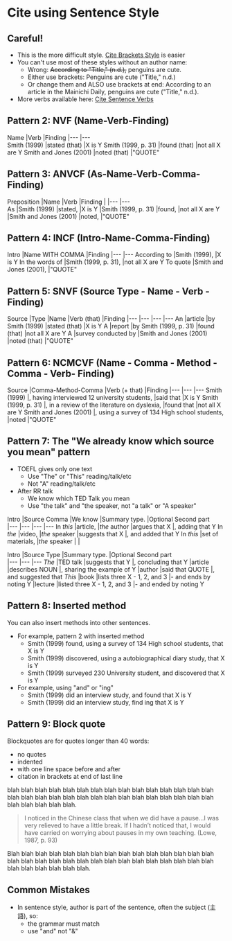 # Cite using Sentence Style

## Careful! 
* This is the more difficult style. [Cite Brackets Style](Invention-CiteBracketsStyle) is easier
* You can't use most of these styles without an author name:
    * Wrong: ~~According to "Title," (n.d.),~~ penguins are cute.
    * Either use brackets: Penguins are cute ("Title," n.d.)
    * Or change them and ALSO use brackets at end: According to an article in the Mainichi Daily, penguins are cute ("Title," n.d.).
* More verbs available here: [Cite Sentence Verbs](Invention-CitationVerbs)

## Pattern 2: NVF (Name-Verb-Finding)
Name                    |Verb           |Finding
                        |---            |---    
Smith (1999)            |stated (that)  |X is Y
Smith (1999, p. 31)     |found (that)   |not all X are Y
Smith and Jones (2001)  |noted (that)    |"QUOTE"

## Pattern 3: ANVCF (As-Name-Verb-Comma-Finding)
Preposition |Name                   |Verb       |Finding
            |                       |---        |---         
As          |Smith (1999)           |stated,    |X is Y
            |Smith (1999, p. 31)    |found,     |not all X are Y
            |Smith and Jones (2001) |noted,     |"QUOTE"

## Pattern 4: INCF (Intro-Name-Comma-Finding)
Intro           |Name WITH COMMA        |Finding
                |---                    |---
According to    |Smith (1999),          |X is Y
In the words of |Smith (1999, p. 31),   |not all X are Y
To quote        |Smith and Jones (2001), |"QUOTE"

## Pattern 5: SNVF (Source Type - Name - Verb - Finding)
Source  |Type                   |Name                   |Verb (that)    |Finding
        |---                    |---                    |---            |---
An      |article                |by Smith (1999)        |stated (that)  |X is Y
A       |report                 |by Smith (1999, p. 31) |found (that)   |not all X are Y
A       |survey conducted by    |Smith and Jones (2001) |noted (that)   |"QUOTE"

## Pattern 6: NCMCVF (Name - Comma - Method - Comma - Verb- Finding)
Source                  |Comma-Method-Comma                              |Verb (+ that)  |Finding
                        |---                                             |---            |--- 
Smith (1999)            |, having interviewed 12 university students,    |said that      |X is Y
Smith (1999, p. 31)     |, in a review of the literature on  dyslexia,   |found that     |not all X are Y
Smith and Jones (2001)  |, using a survey of 134 High school students,   |noted          |"QUOTE"


## Pattern 7: The "We already know which source you mean" pattern
* TOEFL gives only one text
    * Use "The" or "This" reading/talk/etc
    * Not "A" reading/talk/etc  
* After RR talk
    * We know which TED Talk you mean
    * Use "the talk" and "the speaker, not "a talk" or "A speaker"

Intro       |Source Comma       |We know         |Summary type.           |Optional Second part     
            |---                |---             |---                     |---
In *this*   |article,           |*the* author    |argues that X           |, adding that Y 
In *the*    |video,             |*the* speaker   |suggests that X         |, and added that Y 
In *this*   |set of materials,  |*the* speaker   |                        | 


Intro       |Source Type            |Summary type.                  |Optional Second part     
            |---                    |---                            |---
*The*       |TED talk               |suggests that Y                |, concluding that Y
            |article                |describes NOUN                 |, sharing the example of Y
            |author                 |said that QUOTE                |, and suggested that
*This*      |book                   |lists three X - 1, 2, and 3    |- and ends by noting Y
            |lecture                |listed three X - 1, 2, and 3   |- and ended by noting Y


    
                        
                                
 
## Pattern 8: Inserted method
You can also insert methods into other sentences. 

* For example, pattern 2 with inserted method
    * Smith (1999) found, using a survey of 134 High school students, that X is Y
    * Smith (1999) discovered, using a autobiographical diary study, that X is Y
    * Smith (1999) surveyed 230 University student, and discovered that X is Y
* For example, using "and" or "ing"
    * Smith (1999) did an interview study, and found that X is Y
    * Smith (1999) did an interview study, find ing that X is Y

## Pattern 9: Block quote

Blockquotes are for quotes longer than 40 words:

* no quotes
* indented
* with one line space before and after
* citation in brackets at end of last line

blah blah blah blah blah blah blah blah blah blah blah blah blah blah blah blah blah blah blah blah blah blah blah blah blah blah blah blah blah blah blah blah blah blah blah.
 
 

>I noticed in the Chinese class that when we did have a pause...I was very relieved to have a little break. If I hadn’t noticed that, I would have carried on worrying about pauses in my own teaching. (Lowe, 1987, p. 93)

 

Blah blah blah blah blah blah blah blah blah blah blah blah blah blah blah blah blah blah blah blah blah blah blah blah blah blah blah blah blah blah blah blah blah blah blah blah.

## Common Mistakes
* In sentence style, author is part of the sentence, often the subject (主語), so:
    * the grammar must match
    * use "and" not "&"
